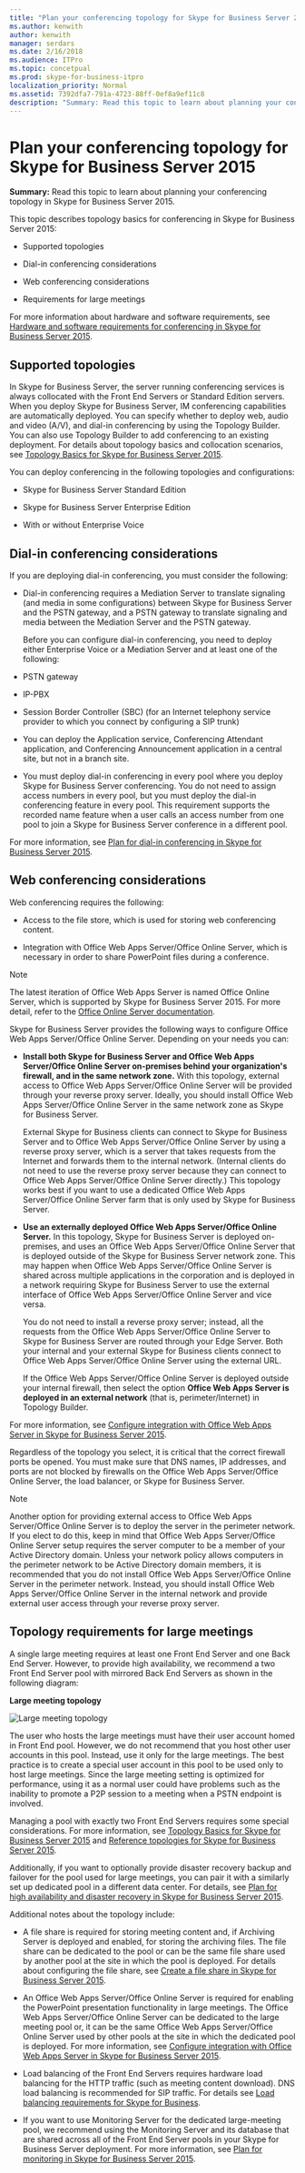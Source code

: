 ```yaml
---
title: "Plan your conferencing topology for Skype for Business Server 2015"
ms.author: kenwith
author: kenwith
manager: serdars
ms.date: 2/16/2018
ms.audience: ITPro
ms.topic: concetpual
ms.prod: skype-for-business-itpro
localization_priority: Normal
ms.assetid: 7392dfa7-791a-4723-88ff-0ef8a9ef11c8
description: "Summary: Read this topic to learn about planning your conferencing topology in Skype for Business Server 2015."
---
```


# Plan your conferencing topology for Skype for Business Server 2015
 
**Summary:** Read this topic to learn about planning your conferencing topology in Skype for Business Server 2015.
  
This topic describes topology basics for conferencing in Skype for Business Server 2015:
  
- Supported topologies
    
- Dial-in conferencing considerations
    
- Web conferencing considerations
    
- Requirements for large meetings
    
For more information about hardware and software requirements, see [Hardware and software requirements for conferencing in Skype for Business Server 2015](hardware-and-software-requirements.md).
  
## Supported topologies

In Skype for Business Server, the server running conferencing services is always collocated with the Front End Servers or Standard Edition servers. When you deploy Skype for Business Server, IM conferencing capabilities are automatically deployed. You can specify whether to deploy web, audio and video (A/V), and dial-in conferencing by using the Topology Builder. You can also use Topology Builder to add conferencing to an existing deployment. For details about topology basics and collocation scenarios, see [Topology Basics for Skype for Business Server 2015](../../plan-your-deployment/topology-basics/topology-basics.md).
  
You can deploy conferencing in the following topologies and configurations:
  
- Skype for Business Server Standard Edition
    
- Skype for Business Server Enterprise Edition
    
- With or without Enterprise Voice
    
## Dial-in conferencing considerations

If you are deploying dial-in conferencing, you must consider the following:
  
-  Dial-in conferencing requires a Mediation Server to translate signaling (and media in some configurations) between Skype for Business Server and the PSTN gateway, and a PSTN gateway to translate signaling and media between the Mediation Server and the PSTN gateway.
    
    Before you can configure dial-in conferencing, you need to deploy either Enterprise Voice or a Mediation Server and at least one of the following:
    
  - PSTN gateway
    
  - IP-PBX
    
  - Session Border Controller (SBC) (for an Internet telephony service provider to which you connect by configuring a SIP trunk)
    
- You can deploy the Application service, Conferencing Attendant application, and Conferencing Announcement application in a central site, but not in a branch site.
    
- You must deploy dial-in conferencing in every pool where you deploy Skype for Business Server conferencing. You do not need to assign access numbers in every pool, but you must deploy the dial-in conferencing feature in every pool. This requirement supports the recorded name feature when a user calls an access number from one pool to join a Skype for Business Server conference in a different pool. 
    
For more information, see [Plan for dial-in conferencing in Skype for Business Server 2015](dial-in-conferencing-0.md).
  
## Web conferencing considerations

Web conferencing requires the following: 
  
- Access to the file store, which is used for storing web conferencing content.
    
- Integration with Office Web Apps Server/Office Online Server, which is necessary in order to share PowerPoint files during a conference.
    
> [!NOTE]
> The latest iteration of Office Web Apps Server is named Office Online Server, which is supported by Skype for Business Server 2015. For more detail, refer to the [Office Online Server documentation](https://technet.microsoft.com/en-us/library/jj219456%28v=office.16%29.aspx). 
  
Skype for Business Server provides the following ways to configure Office Web Apps Server/Office Online Server. Depending on your needs you can:
  
- **Install both Skype for Business Server and Office Web Apps Server/Office Online Server on-premises behind your organization's firewall, and in the same network zone.** With this topology, external access to Office Web Apps Server/Office Online Server will be provided through your reverse proxy server. Ideally, you should install Office Web Apps Server/Office Online Server in the same network zone as Skype for Business Server.
    
    External Skype for Business clients can connect to Skype for Business Server and to Office Web Apps Server/Office Online Server by using a reverse proxy server, which is a server that takes requests from the Internet and forwards them to the internal network. (Internal clients do not need to use the reverse proxy server because they can connect to Office Web Apps Server/Office Online Server directly.) This topology works best if you want to use a dedicated Office Web Apps Server/Office Online Server farm that is only used by Skype for Business Server.
    
- **Use an externally deployed Office Web Apps Server/Office Online Server.** In this topology, Skype for Business Server is deployed on-premises, and uses an Office Web Apps Server/Office Online Server that is deployed outside of the Skype for Business Server network zone. This may happen when Office Web Apps Server/Office Online Server is shared across multiple applications in the corporation and is deployed in a network requiring Skype for Business Server to use the external interface of Office Web Apps Server/Office Online Server and vice versa.
    
    You do not need to install a reverse proxy server; instead, all the requests from the Office Web Apps Server/Office Online Server to Skype for Business Server are routed through your Edge Server. Both your internal and your external Skype for Business clients connect to Office Web Apps Server/Office Online Server using the external URL.
    
    If the Office Web Apps Server/Office Online Server is deployed outside your internal firewall, then select the option **Office Web Apps Server is deployed in an external network** (that is, perimeter/Internet) in Topology Builder.
    
For more information, see [Configure integration with Office Web Apps Server in Skype for Business Server 2015](../../deploy/deploy-conferencing/office-web-app-server.md). 
  
Regardless of the topology you select, it is critical that the correct firewall ports be opened. You must make sure that DNS names, IP addresses, and ports are not blocked by firewalls on the Office Web Apps Server/Office Online Server, the load balancer, or Skype for Business Server.
  
> [!NOTE]
> Another option for providing external access to Office Web Apps Server/Office Online Server is to deploy the server in the perimeter network. If you elect to do this, keep in mind that Office Web Apps Server/Office Online Server setup requires the server computer to be a member of your Active Directory domain. Unless your network policy allows computers in the perimeter network to be Active Directory domain members, it is recommended that you do not install Office Web Apps Server/Office Online Server in the perimeter network. Instead, you should install Office Web Apps Server/Office Online Server in the internal network and provide external user access through your reverse proxy server. 
  
## Topology requirements for large meetings

A single large meeting requires at least one Front End Server and one Back End Server. However, to provide high availability, we recommend a two Front End Server pool with mirrored Back End Servers as shown in the following diagram:
  
**Large meeting topology**

![Large meeting topology](../../media/06858900-a262-4a47-96d0-51abd6827064.png)
  
The user who hosts the large meetings must have their user account homed in Front End pool. However, we do not recommend that you host other user accounts in this pool. Instead, use it only for the large meetings. The best practice is to create a special user account in this pool to be used only to host large meetings. Since the large meeting setting is optimized for performance, using it as a normal user could have problems such as the inability to promote a P2P session to a meeting when a PSTN endpoint is involved.
  
Managing a pool with exactly two Front End Servers requires some special considerations. For more information, see [Topology Basics for Skype for Business Server 2015](../../plan-your-deployment/topology-basics/topology-basics.md) and [Reference topologies for Skype for Business Server 2015](../../plan-your-deployment/topology-basics/reference-topologies.md).
  
Additionally, if you want to optionally provide disaster recovery backup and failover for the pool used for large meetings, you can pair it with a similarly set up dedicated pool in a different data center. For details, see [Plan for high availability and disaster recovery in Skype for Business Server 2015](../../plan-your-deployment/high-availability-and-disaster-recovery/high-availability-and-disaster-recovery.md).
  
Additional notes about the topology include:
  
- A file share is required for storing meeting content and, if Archiving Server is deployed and enabled, for storing the archiving files. The file share can be dedicated to the pool or can be the same file share used by another pool at the site in which the pool is deployed. For details about configuring the file share, see [Create a file share in Skype for Business Server 2015](../../deploy/install/create-a-file-share.md).
    
- An Office Web Apps Server/Office Online Server is required for enabling the PowerPoint presentation functionality in large meetings. The Office Web Apps Server/Office Online Server can be dedicated to the large meeting pool or, it can be the same Office Web Apps Server/Office Online Server used by other pools at the site in which the dedicated pool is deployed. For more information, see [Configure integration with Office Web Apps Server in Skype for Business Server 2015](../../deploy/deploy-conferencing/office-web-app-server.md). 
    
- Load balancing of the Front End Servers requires hardware load balancing for the HTTP traffic (such as meeting content download). DNS load balancing is recommended for SIP traffic. For details see [Load balancing requirements for Skype for Business](../../plan-your-deployment/network-requirements/load-balancing.md). 
    
- If you want to use Monitoring Server for the dedicated large-meeting pool, we recommend using the Monitoring Server and its database that are shared across all of the Front End Server pools in your Skype for Business Server deployment. For more information, see [Plan for monitoring in Skype for Business Server 2015](../../plan-your-deployment/monitoring.md).
    

